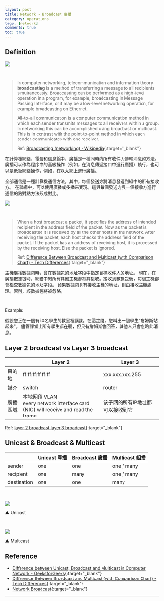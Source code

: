 ```yaml
---
layout: post
title: Network - Broadcast 廣播
category: operations
tags: [network]
comments: true
toc: true
---
```


## Definition

![](https://www.hauchenglee.com/assets/images/operations/network-broadcasting.png)

<br>

> In computer networking, telecommunication and information theory **broadcasting** is a method of transferring a message to 
all recipients simultaneously. Broadcasting can be performed as a high-level operation in a program, for example, broadcasting 
in Message Passing Interface, or it may be a low-level networking operation, for example broadcasting on Ethernet.
>
> All-to-all communication is a computer communication method in which each sender transmits messages to all receivers 
within a group. In networking this can be accomplished using broadcast or multicast. This is in contrast with the point-to-point 
method in which each sender communicates with one receiver.
>
> Ref: [Broadcasting (networking) - Wikipedia](https://en.wikipedia.org/wiki/Broadcasting_(networking)){:target="_blank"}

在計算機網絡，電信和信息論中，廣播是一種同時向所有收件人傳輸消息的方法。
廣播可以作為程序中的高級操作（例如，在消息傳遞接口中進行廣播）執行，也可以是低級網絡操作，例如，在以太網上進行廣播。

全部通信是一種計算機通信方法，其中，每個發送方將消息發送到組中的所有接收方。
在聯網中，可以使用廣播或多播來實現。這與每個發送方與一個接收方進行通信的點對點方法形成對比。

![](https://www.hauchenglee.com/assets/images/operations/800px-Broadcast.svg.png)

<br>

> When a host broadcast a packet, it specifies the address of intended recipient in the address field of the packet. 
Now as the packet is broadcasted it is received by all the other hosts in the network. After receiving the packet, 
each host checks the address field of the packet. If the packet has an address of receiving host, it is processed by the 
receiving host. Else the packet is ignored.
>
> Ref: [Difference Between Broadcast and Multicast (with Comparison Chart) - Tech Differences](https://techdifferences.com/difference-between-broadcast-and-multicast.html){:target="_blank"}

主機廣播數據包時，會在數據包的地址字段中指定目標收件人的地址。
現在，在廣播數據包時，網絡中的所有其他主機都將其接收。接收到數據包後，每個主機都會檢查數據包的地址字段。
如果數據包具有接收主機的地址，則由接收主機處理。否則，該數據包將被忽略。

<br>

Example:

假設您正在一個有50名學生的教室裡講課。在這之間，您叫出一個學生"詹姆斯站起來"。
儘管課堂上所有學生都在聽，但只有詹姆斯會回答，其他人只會忽略此消息。

## Layer 2 broadcast vs Layer 3 broadcast

<table>
    <thead>
        <tr>
            <th></th>
            <th>Layer 2</th>
            <th>Layer 3</th>
        </tr>
    </thead>
    <tbody>
        <tr>
            <td>目的地</td>
            <td>ff:ff:ff:ff:ff:ff</td>
            <td>xxx.xxx.xxx.255</td>
        </tr>
        <tr>
            <td>媒介</td>
            <td>switch</td>
            <td>router</td>
        </tr>
        <tr>
            <td>廣播區域</td>
            <td>本地网段 VLAN<br>every network interface card (NIC) will receive and read the frame</td>
            <td>该子网的所有IP地址都可以接收到它</td>
        </tr>
    </tbody>
</table>

Ref: [layer 2 broadcast layer 3 broadcast](https://bit.ly/2Jov1y7){:target="_blank"}

## Unicast & Broadcast & Multicast

<table>
    <thead>
        <tr>
            <th></th>
            <th>Unicast 單播</th>
            <th>Broadcast 廣播</th>
            <th>Multicast 組播</th>
        </tr>
    </thead>
    <tbody>
        <tr>
            <td>sender</td>
            <td>one</td>
            <td>one</td>
            <td>one / many</td>
        </tr>
        <tr>
            <td>recipient</td>
            <td>one</td>
            <td>many</td>
            <td>one / many</td>
        </tr>
        <tr>
            <td>destination</td>
            <td>one</td>
            <td>one</td>
            <td>many</td>
        </tr>
    </tbody>
</table>

<br>

![](https://www.hauchenglee.com/assets/images/operations/800px-Unicast.svg.png)

▲ Unicast

<br>

![](https://www.hauchenglee.com/assets/images/operations/800px-Multicast.svg.png)

▲ Multicast

## Reference

- [Difference between Unicast, Broadcast and Multicast in Computer Network - GeeksforGeeks](https://www.geeksforgeeks.org/difference-between-unicast-broadcast-and-multicast-in-computer-network/){:target="_blank"}
- [Difference Between Broadcast and Multicast (with Comparison Chart) - Tech Differences](https://techdifferences.com/difference-between-broadcast-and-multicast.html){:target="_blank"}
- [Network Broadcast](http://www.firewall.cx/networking-topics/general-networking/109-network-broadcast.html){:target="_blank"}

---